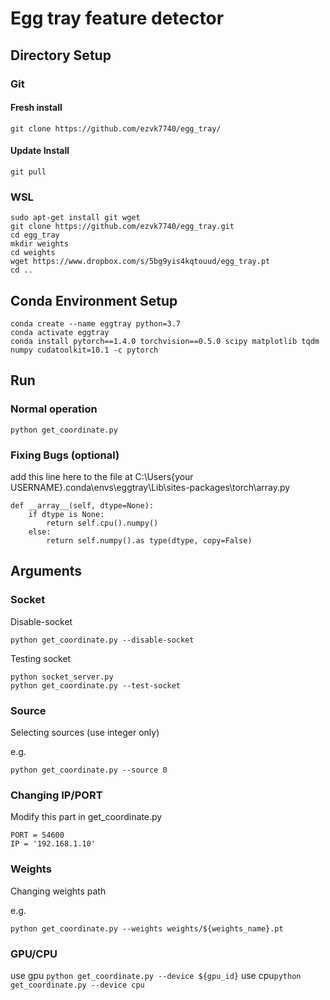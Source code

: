 # Egg tray feature detector
## Directory Setup
### Git
#### Fresh install
```
git clone https://github.com/ezvk7740/egg_tray/
```
#### Update Install
```
git pull
```
### WSL
```
sudo apt-get install git wget
git clone https://github.com/ezvk7740/egg_tray.git
cd egg_tray
mkdir weights
cd weights
wget https://www.dropbox.com/s/5bg9yis4kqtouud/egg_tray.pt
cd ..
```
## Conda Environment Setup
```
conda create --name eggtray python=3.7
conda activate eggtray
conda install pytorch==1.4.0 torchvision==0.5.0 scipy matplotlib tqdm numpy cudatoolkit=10.1 -c pytorch
```
## Run
### Normal operation
```
python get_coordinate.py
```
### Fixing Bugs (optional)
add this line here to the file at C:\Users\{your USERNAME}\.conda\envs\eggtray\Lib\sites-packages\torch\array.py
```
def __array__(self, dtype=None):
	if dtype is None:
		return self.cpu().numpy()
	else:
		return self.numpy().as type(dtype, copy=False)
```
## Arguments
### Socket
Disable-socket
```
python get_coordinate.py --disable-socket
```
Testing socket
```
python socket_server.py
python get_coordinate.py --test-socket
```
### Source 
Selecting sources (use integer only)

e.g.
```
python get_coordinate.py --source 0

```
### Changing IP/PORT
Modify this part in get_coordinate.py
```
PORT = 54600
IP = '192.168.1.10'
```
### Weights
Changing weights path

e.g.
```
python get_coordinate.py --weights weights/${weights_name}.pt
```
### GPU/CPU
use gpu `python get_coordinate.py --device ${gpu_id}`
use cpu`python get_coordinate.py --device cpu`
